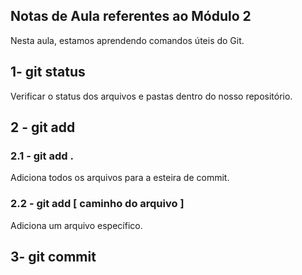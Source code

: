 ## Notas de Aula referentes ao Módulo 2

Nesta aula, estamos aprendendo comandos úteis do Git.

## 1- git status
Verificar o status dos arquivos e pastas dentro do nosso repositório.

## 2 - git add
### 2.1 - git add .
Adiciona todos os arquivos para a esteira de commit.
### 2.2 - git add [ caminho do arquivo ]
Adiciona um arquivo específico.

## 3- git commit
